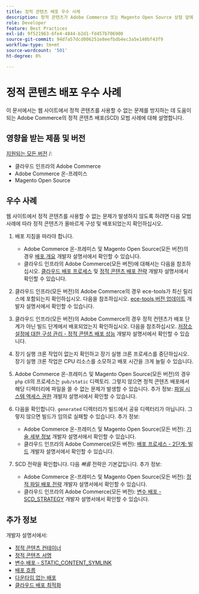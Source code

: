 ```yaml
---
title: 정적 콘텐츠 배포 우수 사례
description: 정적 콘텐츠가 Adobe Commerce 또는 Magento Open Source 상점 앞에 표시되지 않는 문제를 방지하는 방법에 대해 알아봅니다.
role: Developer
feature: Best Practices
exl-id: 9f521963-6fe4-4844-b2d1-fd457b706900
source-git-commit: 94d7a57dcd006251e8eefbdb4ec3a5e140bf43f9
workflow-type: tm+mt
source-wordcount: '501'
ht-degree: 0%

---
```


# 정적 콘텐츠 배포 우수 사례

이 문서에서는 웹 사이트에서 정적 콘텐츠를 사용할 수 없는 문제를 방지하는 데 도움이 되는 Adobe Commerce의 정적 콘텐츠 배포(SCD) 모범 사례에 대해 설명합니다.

## 영향을 받는 제품 및 버전

[지원되는 모든 버전](../../../release/versions.md) /:

* 클라우드 인프라의 Adobe Commerce
* Adobe Commerce 온-프레미스
* Magento Open Source

## 우수 사례

웹 사이트에서 정적 콘텐츠를 사용할 수 없는 문제가 발생하지 않도록 하려면 다음 모범 사례에 따라 정적 콘텐츠가 올바르게 구성 및 배포되었는지 확인하십시오.

1. 배포 지침을 따라야 합니다.
   * Adobe Commerce 온-프레미스 및 Magento Open Source(모든 버전)의 경우 [배포 개요](../../../configuration/deployment/overview.md) 개발자 설명서에서 확인할 수 있습니다.
   * 클라우드 인프라의 Adobe Commerce(모든 버전)에 대해서는 다음을 참조하십시오. [클라우드 배포 프로세스](https://devdocs.magento.com/cloud/deploy/cloud-deployment-process.html) 및 [정적 콘텐츠 배포 전략](https://devdocs.magento.com/cloud/deploy/static-content-deployment.html) 개발자 설명서에서 확인할 수 있습니다.

1. 클라우드 인프라(모든 버전)의 Adobe Commerce의 경우 ece-tools가 최신 릴리스에 포함되는지 확인하십시오. 다음을 참조하십시오. [ece-tools 버전 업데이트](https://devdocs.magento.com/cloud/release-notes/ece-release-notes.html) 개발자 설명서에서 확인할 수 있습니다.
1. 클라우드 인프라(모든 버전)의 Adobe Commerce의 경우 정적 컨텐츠가 배포 단계가 아닌 빌드 단계에서 배포되었는지 확인하십시오. 다음을 참조하십시오. [저장소 설정에 대한 구성 관리 - 정적 콘텐츠 배포 성능](https://devdocs.magento.com/cloud/live/sens-data-over.html#cloud-confman-scd-over) 개발자 설명서에서 확인할 수 있습니다.
1. 장기 실행 크론 작업이 없는지 확인하고 장기 실행 크론 프로세스를 중단하십시오. 장기 실행 크론 작업은 CPU 리소스를 소모하고 배포 시간을 크게 늘릴 수 있습니다.
1. Adobe Commerce 온-프레미스 및 Magento Open Source(모든 버전)의 경우 `php` cli의 프로세스는 `pub/static` 디렉토리. 그렇지 않으면 정적 콘텐츠 배포에서 해당 디렉터리에 파일을 쓸 수 없는 문제가 발생할 수 있습니다. 추가 정보: [파일 시스템 액세스 권한](https://experienceleague.adobe.com/docs/commerce-operations/configuration-guide/deployment/file-system-permissions.html) 개발자 설명서에서 확인할 수 있습니다.
1. 다음을 확인합니다. `generated` 디렉터리가 빌드에서 공유 디렉터리가 아닙니다. 그렇지 않으면 빌드가 임의로 실패할 수 있습니다. 추가 정보:
   * Adobe Commerce 온-프레미스 및 Magento Open Source(모든 버전): [기술 세부 정보](https://experienceleague.adobe.com/docs/commerce-operations/configuration-guide/deployment/technical-details.html) 개발자 설명서에서 확인할 수 있습니다.
   * 클라우드 인프라의 Adobe Commerce(모든 버전): [배포 프로세스 - 2단계: 빌드](https://devdocs.magento.com/cloud/reference/discover-deploy.html#cloud-deploy-over-phases-build) 개발자 설명서에서 확인할 수 있습니다.

1. SCD 전략을 확인합니다. 다음 *빠름* 전략은 기본값입니다. 추가 정보:
   * Adobe Commerce 온-프레미스 및 Magento Open Source(모든 버전): [정적 파일 배포 전략](https://experienceleague.adobe.com/docs/commerce-operations/configuration-guide/cli/static-view/static-view-file-strategy.html) 개발자 설명서에서 확인할 수 있습니다.
   * 클라우드 인프라의 Adobe Commerce(모든 버전): [변수 배포 - SCD\_STRATEGY](https://devdocs.magento.com/cloud/env/variables-deploy.html#scd_strategy) 개발자 설명서에서 확인할 수 있습니다.

## 추가 정보

개발자 설명서에서:

* [정적 콘텐츠 컨테이너](https://developer.adobe.com/commerce/admin-developer/pattern-library/containers/static-content/)
* [정적 콘텐츠 서명](https://experienceleague.adobe.com/docs/commerce-operations/configuration-guide/cache/static-content-signing.html)
* [변수 배포 - STATIC\_CONTENT\_SYMLINK](https://devdocs.magento.com/cloud/env/variables-deploy.html#static_content_symlink)
* [배포 흐름](../../../performance/deployment-flow.md)
* [다운타임 없는 배포](https://devdocs.magento.com/cloud/deploy/reduce-downtime.html)
* [클라우드 배포 최적화](https://devdocs.magento.com/cloud/deploy/optimize-cloud-deployment.html)
